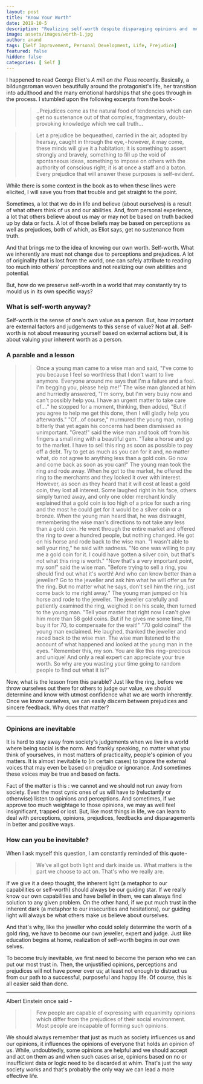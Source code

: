 ```yaml
---
layout: post
title: "Know Your Worth"
date: 2019-10-5
description: "Realizing self-worth despite disparaging opinions and  meaningless perceptions"
image: assets/images/worth-1.jpg
author: anand
tags: [Self Improvement, Personal Development, Life, Prejudice]
featured: false
hidden: false
categories: [ Self ]
---
```

I happened to read George Eliot's *A mill on the Floss* recently. Basically, a bildungsroman woven beautifully around the protagonist's life, her transition into adulthood and the many emotional hardships that she goes through in the process. I stumbled upon the following excerpts from the book -

>> ..Prejudices come as the natural food of tendencies which can get no sustenance out of that complex, fragmentary, doubt-provoking knowledge which we call truth…

>> Let a prejudice be bequeathed, carried in the air, adopted by hearsay, caught in through the eye, - however, it may come, these minds will give it a habitation; it is something to assert strongly and bravely, something to fill up the void of spontaneous ideas, something to impose on others with the authority of conscious right; it is at once a staff and a baton. Every prejudice that will answer these purposes is self-evident.

While there is some context in the book as to when these lines were elicited, I will save you from that trouble and get straight to the point.

Sometimes, a lot that we do in life and believe (about ourselves) is a result of what others think of us and our abilities. And, from personal experience, a lot that others believe about us may or may not be based on truth backed up by data or facts. A lot of those beliefs may be based on perceptions as well as prejudices, both of which, as Eliot says, get no sustenance from truth.

And that brings me to the idea of knowing our own worth. Self-worth. What we inherently are must not change due to perceptions and prejudices. A lot of originality that is lost from the world, one can safely attribute to reading too much into others' perceptions and not realizing our own abilities and potential.

But, how do we preserve self-worth in a world that may constantly try to mould us in its own specific ways?


### **What is self-worth anyway?**
Self-worth is the sense of one's own value as a person. But, how important are external factors and judgements to this sense of value? Not at all. Self-worth is not  about measuring yourself based on external actions but, it is about valuing your inherent worth as a person.


### **A parable and a lesson**
>> Once a young man came to a wise man and said, "I've come to you because I feel so worthless that I don't want to live anymore. Everyone around me says that I'm a failure and a fool. I'm begging you, please help me!"
>> The wise man glanced at him and hurriedly answered, "I'm sorry, but I'm very busy now and can't possibly help you. I have an urgent matter to take care of…." he stopped for a moment, thinking, then added, "But if you agree to help me get this done, then I will gladly help you afterwards."
>> "Of…of course," murmured the young man, noting bitterly that yet again his concerns had been dismissed as unimportant.
>> "Great!" said the wise man and took off from his fingers a small ring with a beautiful gem.
>> "Take a horse and go to the market. I have to sell this ring as soon as possible to pay off a debt. Try to get as much as you can for it and, no matter what, do not agree to anything less than a gold coin. Go now and come back as soon as you can!"
>> The young man took the ring and rode away. When he got to the market, he offered the ring to the merchants and they looked it over with interest.
However, as soon as they heard that it will cost at least a gold coin, they lost all interest.
>> Some laughed right in his face, others simply turned away, and only one older merchant kindly explained that a gold coin is too high of a price for such a ring and the most he could get for it would be a silver coin or a bronze. When the young man heard that, he was distraught, remembering the wise man's directions to not take any less than a gold coin. He went through the entire market and offered the ring to over a hundred people, but nothing changed.
>> He got on his horse and rode back to the wise man. "I wasn't able to sell your ring," he said with sadness. "No one was willing to pay me a gold coin for it.
I could have gotten a silver coin, but that's not what this ring is worth."
"Now that's a very important point, my son!" said the wise man. "Before trying to sell a ring, you should find out what it's worth! And who can know better than a jeweller? Go to the jeweller and ask him what he will offer us for the ring. But no matter what he says, don't sell him the ring, just come back to me right away."
>> The young man jumped on his horse and rode to the jeweller. The jeweller carefully and patiently examined the ring, weighed it on his scale, then turned to the young man. "Tell your master that right now I can't give him more than 58 gold coins. But if he gives me some time, I'll buy it for 70, to compensate for the wait!"
>> "70 gold coins!" the young man exclaimed. He laughed, thanked the jeweller and raced back to the wise man. The wise man listened to the account of what happened and looked at the young man in the eyes. "Remember this, my son. You are like this ring - precious and unique! And only a real expert can appreciate your true worth. So why are you wasting your time going to random people to find out what it is?"

Now, what is the lesson from this parable? Just like the ring, before we throw ourselves out there for others to judge our value, we should determine and know with utmost confidence what we are worth inherently. Once we know ourselves, we can easily discern between prejudices and sincere feedback. Why does that matter?

---

### **Opinions are inevitable**
It is hard to stay away from society's judgements when we live in a world where being social is the norm. And frankly speaking, no matter what you think of yourselves, in most matters of practicality, people's opinion of you matters. It is almost inevitable to (in certain cases) to ignore the external voices that may even be based on prejudice or ignorance. And sometimes these voices may be true and based on facts.

Fact of the matter is this : we cannot and we should not run away from society. Even the most cynic ones of us will have to (reluctantly or otherwise) listen to opinions and perceptions. And sometimes, if we approve too much weightage to those opinions, we may as well feel insignificant, trapped or lost. But, like most things in life, we can learn to deal with perceptions, opinions, prejudices, feedbacks and disparagements in better and positive ways.

### **How can you be inevitable?**
When I ask myself this question, I am constantly reminded of this quote -

>> We've all got both light and dark inside us. What matters is the part we choose to act on. That's who we really are.

If we give it a deep thought, the inherent light (a metaphor to our capabilities or self-worth) should always be our guiding star. If we really know our own capabilities and have belief in them, we can always find solution to any given problem. On the other hand, if we put much trust in the inherent dark (a metaphor to our insecurities and hesitations), our guiding light will always be what others make us believe about ourselves.

And that's why, like the jeweller who could solely determine the worth of a gold ring, we have to become our own jeweller, expert and judge. Just like education begins at home, realization of self-worth begins in our own selves.

To become truly inevitable, we first need to become the person who we can put our most trust in. Then, the unjustified opinions, perceptions and prejudices will not have power over us; at least not enough to distract us from our path to a successful, purposeful and happy life. Of course, this is all easier said than done.

---

Albert Einstein once said -

>> Few people are capable of expressing with equanimity opinions which differ from the prejudices of their social environment. Most people are incapable of forming such opinions.

We should always remember that just as much as society influences us and our opinions, it influences the opinions of everyone that holds an opinion of us. While, undoubtedly, some opinions are helpful and we should accept and act on them as and when such cases arise, opinions based on no or insufficient data or logic need to be discarded at whim. That's just the way society works and that's probably the only way we can lead a more effective life.
